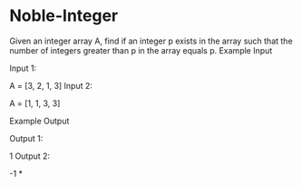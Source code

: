 # Noble-Integer
Given an integer array A, find if an integer p exists in the array such that the number of integers greater than p in the array equals p.
Example Input

Input 1:

A = [3, 2, 1, 3]
Input 2:

A = [1, 1, 3, 3]


Example Output

Output 1:

1
Output 2:

-1
*
